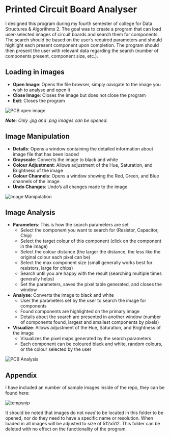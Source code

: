 # Printed Circuit Board Analyser
I designed this program during my fourth semester of college for Data Structures & Algorithms 2. The goal was to create a program that can load user-selected images of circuit boards and search them for components. The search should be based on the user’s required parameters and should highlight each present component upon completion. The program should then present the user with relevant data regarding the search (number of components present, component size, etc.).

## Loading in images
* **Open Image**: Opens the file browser, simply navigate to the image you wish to analyse and open it
* **Close Image**: Closes the image but does not close the program
* **Exit**: Closes the program

![PCB open image](https://github.com/DeanLonergan/PCB_Analyser/assets/74914758/01a0a27b-79c1-4b86-a730-ab35ff60fd35)

***Note**: Only .jpg and .png images can be opened.*

## Image Manipulation
* **Details**: Opens a window containing the detailed information about image file that has been loaded
* **Grayscale**: Converts the image to black and white
* **Colour Adjustment**: Allows adjustment of the Hue, Saturation, and Brightness of the image
* **Colour Channels**: Opens a window showing the Red, Green, and Blue channels of the image
* **Undo Changes**: Undo’s all changes made to the image

![Image Manipulation](https://github.com/DeanLonergan/PCB_Analyser/assets/74914758/427a9397-403e-4ed0-b74f-63859708ee64)


## Image Analysis
* **Parameters**: This is how the search parameters are set
   * Select the component you want to search for (Resistor, Capacitor, Chip)
   * Select the target colour of this component (click on the component in the image)
   * Select the colour distance (the larger the distance, the less like the original colour each pixel can be)
   * Select the max component size (small generally works best for resistors, large for chips)
   * Search until you are happy with the result (searching multiple times generally helps)
   * Set the parameters, saves the pixel table generated, and closes the window
* **Analyse**: Converts the image to black and white
   * User the parameters set by the user to search the image for components
   * Found components are highlighted on the primary image
   * Details about the search are presented in another window (number of components found, largest and smallest components by pixels)
* **Visualize**: Allows adjustment of the Hue, Saturation, and Brightness of the image
   * Visualizes the pixel maps generated by the search parameters
   * Each component can be coloured black and white, random colours, or the colour selected by the user

![PCB Analysis](https://github.com/DeanLonergan/PCB_Analyser/assets/74914758/a65ef54b-b27f-4559-adad-52966c892571)

## Appendix
I have included an number of sample images inside of the repo, they can be found here:

![tempsnip](https://github.com/DeanLonergan/PCB_Analyser/assets/74914758/4bc66afb-ecc2-4137-9f90-b5db09d21441)

It should be noted that images do not *need* to be located in this folder to be opened, nor do they need to have a specific name or resolution. When loaded in all images will be adjusted to size of 512x512. This folder can be deleted with no effect on the functionality of the program.

